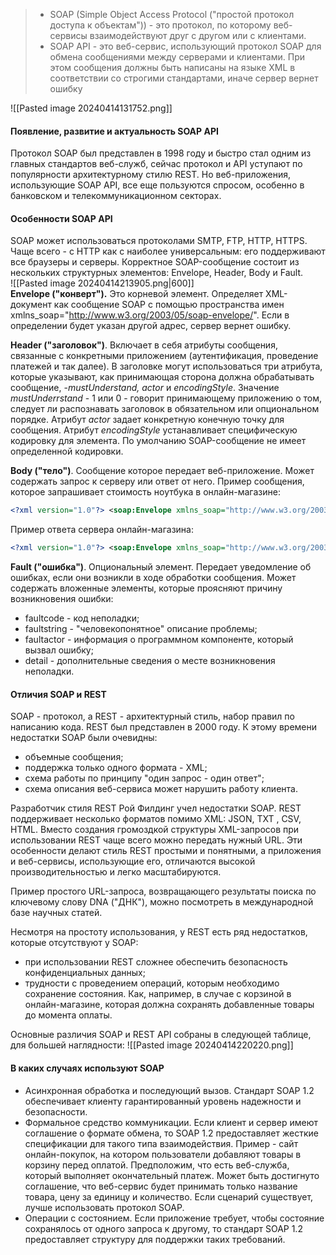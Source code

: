 > - SOAP (Simple Object Access Protocol ("простой протокол доступа к объектам")) - это протокол, по которому веб-сервисы взаимодействуют друг с другом или с клиентами.
> - SOAP API - это веб-сервис, использующий протокол SOAP для обмена сообщениями между серверами и клиентами. При этом сообщения должны быть написаны на языке XML в соответствии со строгими стандартами, иначе сервер вернет ошибку

![[Pasted image 20240414131752.png]] <br>
#### Появление, развитие и актуальность SOAP API
Протокол SOAP был представлен в 1998 году и быстро стал одним из главных стандартов веб-служб, сейчас протокол и API уступают по популярности архитектурному стилю REST. Но веб-приложения, использующие SOAP API, все еще пользуются спросом, особенно в банковском и телекоммуникационном секторах.

#### Особенности SOAP API
SOAP может использоваться протоколами SMTP, FTP, HTTP, HTTPS. Чаще всего - с HTTP как с наиболее универсальным: его поддерживают все браузеры и серверы. Корректное SOAP-сообщение состоит из нескольких структурных элементов: Envelope, Header, Body и Fault.<br>
![[Pasted image 20240414213905.png|600]] <br>
__Envelope ("конверт").__ Это корневой элемент. Определяет XML-документ как сообщение SOAP с помощью пространства имен xmlns_soap="http://www.w3.org/2003/05/soap-envelope/". Если в определении будет указан другой адрес, сервер вернет ошибку.

__Header ("заголовок")__. Включает в себя атрибуты сообщения, связанные с конкретными приложением (аутентификация, проведение платежей и так далее). В заголовке могут использоваться три атрибута, которые указывают, как принимающая сторона должна обрабатывать сообщение, -_mustUnderstand, actor_ и _encodingStyle_. Значение _mustUnderrstand_ - 1 или 0 - говорит принимающему приложению о том, следует ли распознавать заголовок в обязательном или опциональном порядке. Атрибут _actor_ задает конкретную конечную точку для сообщения. Атрибут _encodingStyle_ устанавливает специфическую кодировку для элемента. По умолчанию SOAP-сообщение не имеет определенной кодировки.

__Body ("тело")__. Сообщение которое передает веб-приложение. Может содержать запрос к серверу или ответ от него. Пример сообщения, которое запрашивает стоимость ноутбука в онлайн-магазине:
```xml
<?xml version="1.0"?> <soap:Envelope xmlns_soap="http://www.w3.org/2003/05/soap-envelope/" soap_encodingStyle="http://www.w3.org/2003/05/soap-encoding"> <soap:Body> <m:GetPrice xmlns_m="https://online-shop.ru/prices"> <m:Item>Dell Vostro 3515-5371</m:Item> </m:GetPrice> </soap:Body> </soap:Envelope>
```

Пример ответа сервера онлайн-магазина:
```xml
<?xml version="1.0"?> <soap:Envelope xmlns_soap="http://www.w3.org/2003/05/soap-envelope/" soap_encodingStyle="http://www.w3.org/2003/05/soap-encoding"> <soap:Body> <m:GetPriceResponse xmlns_m="https://online-shop.ru/prices"> <m:Price>37299</m:Price> </m:GetPriceResponse> </soap:Body> </soap:Envelope>
```

__Fault ("ошибка")__. Опциональный элемент. Передает уведомление об ошибках, если они возникли в ходе обработки сообщения. Может содержать вложенные элементы, которые проясняют причину возникновения ошибки:
- faultcode - код неполадки;
- faultstring - "человекопонятное" описание проблемы;
- faultactor - информация о программном компоненте, который вызвал ошибку;
- detail - дополнительные сведения о месте возникновения неполадки.

#### Отличия SOAP и REST
SOAP - протокол, а REST - архитектурный стиль, набор правил по написанию кода. REST был представлен в 2000 году. К этому времени недостатки SOAP были очевидны:
- объемные сообщения;
- поддержка только одного формата - XML;
- схема работы по принципу "один запрос - один ответ";
- схема описания веб-сервиса может нарушить работу клиента.

Разработчик стиля REST Рой Филдинг учел недостатки SOAP. REST поддерживает несколько форматов помимо XML: JSON, TXT , CSV, HTML. Вместо создания громоздкой структуры XML-запросов при использовании REST чаще всего можно передать нужный URL. Эти особенности делают стиль REST простыми и понятными, а приложения и веб-сервисы, использующие его, отличаются высокой производительностью и легко масштабируются.

Пример простого URL-запроса, возвращающего результаты поиска по ключевому слову DNA ("ДНК"), можно посмотреть в международной базе научных статей.

Несмотря на простоту использования, у REST есть ряд недостатков, которые отсутствуют у SOAP:
- при использовании REST сложнее обеспечить безопасность конфиденциальных данных;
- трудности с проведением операций, которым необходимо сохранение состояния. Как, например, в случае с корзиной в онлайн-магазине, которая должна сохранять добавленные товары до момента оплаты.

Основные различия SOAP и REST API собраны в следующей таблице, для большей наглядности:
![[Pasted image 20240414220220.png]] <br>
#### В каких случаях используют SOAP
- Асинхронная обработка и последующий вызов. Стандарт SOAP 1.2 обеспечивает клиенту гарантированный уровень надежности и безопасности.
- Формальное средство коммуникации. Если клиент и сервер имеют соглашение о формате обмена, то SOAP 1.2 предоставляет жесткие спецификации для такого типа взаимодействия. Пример - сайт онлайн-покупок, на котором пользователи добавляют товары в корзину перед оплатой. Предположим, что есть веб-служба, который выполняет окончательный платеж. Может быть достигнуто соглашение, что веб-сервис будет принимать только название товара, цену за единицу и количество. Если сценарий существует, лучше использовать протокол SOAP.
- Операции с состоянием. Если приложение требует, чтобы состояние сохранялось от одного запроса к другому, то стандарт SOAP 1.2 предоставляет структуру для поддержки таких требований.
